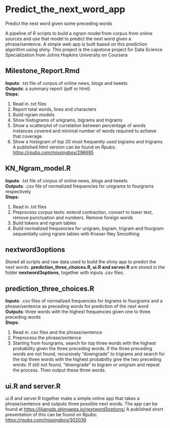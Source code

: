 # Predict_the_next_word_app
Predict the next word given some preceding words 

A pipeline of R scripts to build a ngram model from corpus from online sources and use that model to predict the next word given a phrase/sentence. A simple web app is built based on this prediction algorithm using shiny. This project is the capstone project for Data Science Specialization from Johns Hopkins University on Coursera  

## Milestone_Report.Rmd
**Inputs**: .txt file of corpus of online news, blogs and tweets <br />
**Outputs**: a summary report (pdf or html) <br />
**Steps**: <br />
1. Read in .txt files 
2. Report total words, lines and characters 
3. Build ngram models 
4. Show histograms of unigrams, bigrams and trigrams 
5. Show a scatterplot of correlation between percentage of words instances covered and minimal number of words required to achieve that coverage.
6. Show a histogram of top 20 most frequently used bigrams and trigrams 
A published html version can be found on Rpubs: https://rpubs.com/missingboy/296695

## KN_Ngram_model.R
**Inputs**: .txt file of corpus of online news, blogs and tweets <br />
**Outputs**: .csv file of normalized frequencies for unigrams to fourgrams respectively <br />
**Steps**: <br />
1. Read in .txt files 
2. Preprocess corpus texts: extend contraction, convert to lower text, remove punctuation and numbers. Remove foreign words
3. Build tokens and ngram tables 
4. Build normalized frequencies for unigram, bigram, trigram and fourgram sequentially using ngram tables with Kneser-Ney Smoothing 

## nextword3options
Stored all scripts and raw data used to build the shiny app to predict the next words. **prediction_three_choices.R, ui.R and server.R** are stored in the folder **nextword3options**, together with inputs .csv files.

## prediction_three_choices.R
**Inputs**: .csv files of normalized frequencies for bigrams to fourgrams and a phrase/sentence as preceding words for prediction of the next word <br /> 
**Outputs**: three words with the highest frequencies given one to three preceding words <br />
**Steps**: <br />
1. Read in .csv files and the phrase/sentence 
2. Preprocess the phrase/sentence  
3. Starting from fourgrams, search for top three words with the highest probability given the three preceding words. If the three preceding words are not found, recursively “downgrade” to trigrams and search for the top three words with the highest probability give the two preceding words. If still not found, “downgrade” to bigram or unigram and repeat the process. Then output these three words. 

## ui.R and server.R
ui.R and server.R together make a simple online app that takes a phrase/sentence and outputs three possible next words. The app can be found at https://lijiangds.shinyapps.io/nextword3options/ 
A published short presentation of this can be found on Rpubs: https://rpubs.com/missingboy/302036
